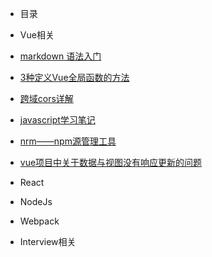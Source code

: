 <!--
 * @Author: xiaotian
 * @Date: 2022-06-28 15:20:33
 * @LastEditors: xiaotian
 * @LastEditTime: 2022-06-28 15:41:10
 * @Description: 
-->

 * 目录
    
 * Vue相关
 
  * [markdown 语法入门](/blog/2020-12-30-markdown)
  * [3种定义Vue全局函数的方法](/blog/2021-01-01-3-javascript-global-vuemethods)
  * [跨域cors详解](/blog/2021-01-21-http-cors)
  * [javascript学习笔记](/blog/2021-8-1-javascript-es6-study)
  * [nrm——npm源管理工具](/blog/2021-8-3-nrm-use)
  * [vue项目中关于数据与视图没有响应更新的问题](/blog/2021-08-25-vue-view-data-update)

  * React

  * NodeJs

  * Webpack

  * Interview相关